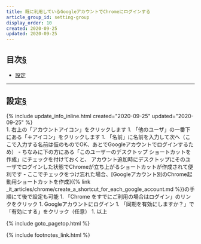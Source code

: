 ```yaml
---
title: 既に利用しているGoogleアカウントでChromeにログインする
article_group_id: setting-group
display_order: 10
created: 2020-09-25
updated: 2020-09-25
---
```


## <a name="index">目次</a><a class="heading-anchor-permalink" href="#目次">§</a>

<ul id="index_ul">
<li><a href="#設定">設定</a></li>
</ul>

* * *
## <a name="設定">設定</a><a class="heading-anchor-permalink" href="#設定">§</a>
<div class="chapter-updated">{% include update_info_inline.html created="2020-09-25" updated="2020-09-25" %}</div>
1. 右上の「アカウントアイコン」をクリックします
1. 「他のユーザ」の一番下にある「＋アイコン」をクリックします
1. 「名前」に名前を入力して次へ（ここで入力する名前は仮のものでOK、あとでGoogleアカウントでログインするため）
  - ちなみに下の方にある「このユーザーのデスクトップ ショートカットを作成」にチェックを付けておくと、  
  アカウント追加時にデスクトップにそのユーザでログインした状態でChromeが立ち上がるショートカットが作成されて便利です
  - ここでチェックをつけ忘れた場合、[Googleアカウント別のChrome起動用ショートカットを作成]({% link _it_articles/chrome/create_a_shortcut_for_each_google_account.md %})の手順にて後で設定も可能
1. 「Chrome をすでにご利用の場合はログイン」のリンクをクリック
1. Googleアカウントにログイン
1. 「同期を有効にしますか？」で「有効にする」をクリック（任意）
1. 以上

{% include goto_pagetop.html %}

{% include footnotes_link.html %}
